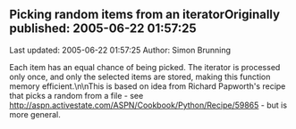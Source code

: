 ## Picking random items from an iteratorOriginally published: 2005-06-22 01:57:25 
Last updated: 2005-06-22 01:57:25 
Author: Simon Brunning 
 
Each item has an equal chance of being picked.  The iterator is processed only once, and only the selected items are stored, making this function memory efficient.\n\nThis is based on idea from Richard Papworth's recipe that picks a random from a file - see http://aspn.activestate.com/ASPN/Cookbook/Python/Recipe/59865 - but is more general.